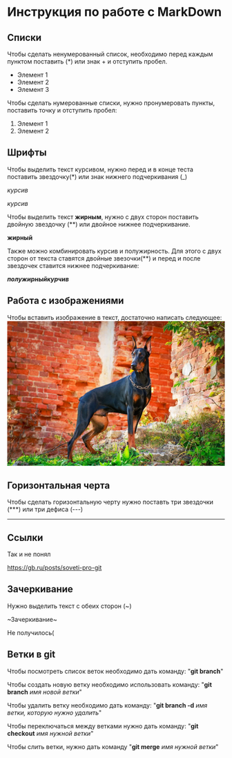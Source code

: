# Инструкция по работе с MarkDown

## Списки

Чтобы сделать ненумерованный список, необходимо перед каждым пунктом поставить (*) или знак + и отступить пробел. 

+ Элемент 1
+ Элемент 2
+ Элемент 3

Чтобы сделать нумерованные списки, нужно пронумеровать пункты, поставить точку и отступить пробел:
1. Элемент 1
2. Элемент 2

## Шрифты

Чтобы выделить текст курсивом, нужно перед и в конце теста поставить звездочку(*) или знак нижнего подчеркивания (_)

*курсив*

_курсив_

Чтобы выделить текст **жирным**, нужно с двух сторон поставить двойную звездочку (**) или двойное нижнее подчеркивание.

__жирный__

Также можно комбинировать курсив и полужирность. Для этого с двух сторон от текста ставятся двойные звезочки(**) и перед и после звездочек ставится нижнее подчеркивание:

_**полужирныйкурчив**_

## Работа с изображениями 

Чтобы вставить изображение в текст, достаточно написать следующее:
![Привет,это собака!](dog.jpeg)

## Горизонтальная черта

Чтобы сделать горизонтальную черту нужно поставть три звездочки (***) или три дефиса (---)
***

## Ссылки

Так и не понял

https://gb.ru/posts/soveti-pro-git


## Зачеркивание

Нужно выделить текст с обеих сторон (~)

~Зачеркивание~ 

Не получилось(

## Ветки в git

Чтобы посмотреть список веток необходимо дать команду: "__git branch__"

Чтобы создать новую ветку необходимо использовать команду:  "__git branch__ *имя новой ветки*"

Чтобы удалить ветку необходимо дать команду: "__git branch -d__ *имя ветки, которую нужно удалить*"

Чтобы переключаться между ветками нужно дать команду: "__git checkout__ *имя нужной ветки*"

Чтобы слить ветки, нужно дать команду "__git merge__ *имя нужной ветки*"